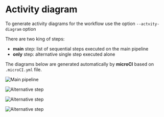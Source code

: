 # Activity diagram

To generate activity diagrams for the workflow use the option `--actvity-diagram` option

There are two king of steps:

* **main** step: list of sequential steps executed on the main pipeline
* **only** step: alternative single step executed alone

The diagrams below are generated automatically by **microCI** based on
`.microCI.yml` file.

![Main pipeline](diagrams/microCI_activity_diagram.png)

![Alternative step](diagrams/microCI_activity_diagram_001.png)

![Alternative step](diagrams/microCI_activity_diagram_002.png)

![Alternative step](diagrams/microCI_activity_diagram_003.png)
